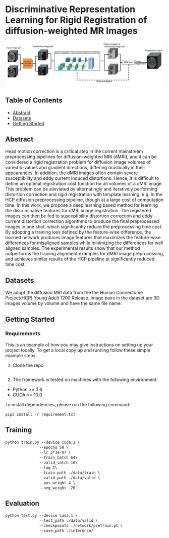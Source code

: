 # Discriminative Representation Learning for Rigid Registration of diffusion-weighted MR Images
![image](fig/image.png)

## Table of Contents

- [Abstract](#security)
- [Datasets](#security)
- [Getting Started](#security)

## Abstract

Head motion correction is a critical step in the current mainstream preprocessing pipelines for diffusion-weighted MRI (dMRI), and it can be considered a rigid registration problem for diffusion image volumes of varied b-values and gradient directions, differing drastically in their appearances. In addition, the dMRI images often contain severe susceptibility and eddy current induced distortions. Hence, it is difficult to define an optimal registration cost function for all volumes of a dMRI image. This problem can be alleviated by alternatingly and iteratively performing distortion correction and rigid registration with template learning, e.g. in the HCP diffusion preprocessing pipeline, though at a large cost of computation time. In this work, we propose a deep learning based method for learning the discriminative features for dMRI image registration. The registered images can then be fed to susceptibility distortion correction and eddy current distortion correction algorithms to produce the final preprocessed images in one shot, which significantly reduce the preprocessing time cost. By adopting a training loss defined by the feature-wise difference, the learned network produces image features that maximizes the feature-wise differences for misaligned samples while minimizing the differences for well aligned samples. The experimental results show that our method outperforms the training alignment examples for dMRI image preprocessing, and achieves similar results of the HCP pipeline at significantly reduced time cost. 

## Datasets
We adopt the diffusion MRI data from the the Human Connectome Project(HCP) Young Adult 1200 Release. Image pairs in the dataset are 3D images volume by volume and have the same file name.

## Getting Started
### Requirements
This is an example of how you may give instructions on setting up your project locally.
To get a local copy up and running follow these simple example steps.

1. Clone the repo
```

```
2. The framework is tested on machines with the following environment:
- Python >= 3.6
- CUDA >= 10.0

To install dependencies, please run the following command:
```
pip3 install -r requirement.txt
```


## Training
```
python train.py --device cuda:1 \
               --epochs 50 \
               --lr 5*1e-07 \
               --train_batch 64\
               --valid_vatch 16\
               --log 1\
               --train_path ./data/train \
               --valid_path ./data/valid \
               --pos_weight 4 \
               --neg_weight -20
 ```
## Evaluation
```
python test.py --device cuda:1 \
               --test_path ./data/valid \
               --checkpoints ./network/pretrain.pt \
               --save_path ./inference/
 ```
